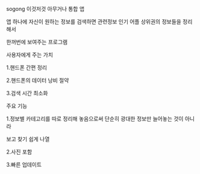 
sogong 이것저것 아무거나 통합 앱

앱 하나에 자신이 원하는 정보를 검색하면 관련정보 인기 어플 상위권의 정보들을 정리해서 

한꺼번에 보여주는 프로그램

사용자에게 주는 가치

1.핸드폰 간편 정리


2.핸드폰의 데이터 낭비 절약


3.검색 시간 최소화


주요 기능

1.정보별 카테고리를 따로 정리해 놓음으로써 단순히 광대한 정보만 늘어놓는 것이 아니라

보고 찾기 쉽게 나열


2.사진 포함


3.빠른 업데이트

